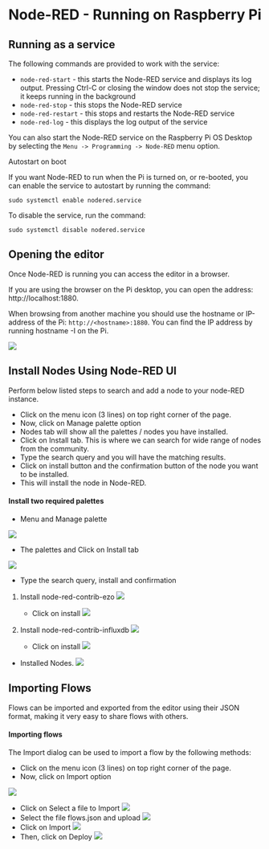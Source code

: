 # Node-RED - Running on Raspberry Pi

## Running as a service

The following commands are provided to work with the service:

* `node-red-start` - this starts the Node-RED service and displays its log output. Pressing Ctrl-C or closing the window does not stop the service; it keeps running in the background
* `node-red-stop` - this stops the Node-RED service
* `node-red-restart` - this stops and restarts the Node-RED service
* `node-red-log` - this displays the log output of the service

You can also start the Node-RED service on the Raspberry Pi OS Desktop by selecting the `Menu -> Programming -> Node-RED` menu option.

Autostart on boot

If you want Node-RED to run when the Pi is turned on, or re-booted, you can enable the service to autostart by running the command:
```
sudo systemctl enable nodered.service
```
To disable the service, run the command:

```
sudo systemctl disable nodered.service
```

## Opening the editor

Once Node-RED is running you can access the editor in a browser.

If you are using the browser on the Pi desktop, you can open the address: http://localhost:1880.

When browsing from another machine you should use the hostname or IP-address of the Pi: `http://<hostname>:1880`. You can find the IP address by running hostname -I on the Pi.

![](./images/nodered.png)

## Install Nodes Using Node-RED UI

Perform below listed steps to search and add a node to your node-RED instance.

* Click on the menu icon (3 lines) on top right corner of the page.
* Now, click on Manage palette option
* Nodes tab will show all the palettes / nodes you have installed.
* Click on Install tab. This is where we can search for wide range of nodes from the community.
* Type the search query and you will have the matching results.
* Click on install button and the confirmation button of the node you want to be installed.
* This will install the node in Node-RED.

#### Install two required palettes

* Menu and Manage palette

![](./images/manage_palette.png)

* The palettes and Click on Install tab

![](./images/palettes.png)

* Type the search query, install and confirmation

1.  Install node-red-contrib-ezo
![](./images/node-red-contrib-ezo.png)
    - Click on install
![](./images/install_ezo.png)

2.  Install node-red-contrib-influxdb
![](./images/node-red-contrib-influxdb.png)
    - Click on install
![](./images/install_influxdb.png)

* Installed Nodes.
![](./images/installed_nodes.png)

## Importing Flows

Flows can be imported and exported from the editor using their JSON format, making it very easy to share flows with others.

#### Importing flows

The Import dialog can be used to import a flow by the following methods:

* Click on the menu icon (3 lines) on top right corner of the page.
* Now, click on Import option

![](./images/import.png)
* Click on Select a file to Import
![](./images/select_file.png)
* Select the file flows.json and upload
![](./images/file_upload.png)
* Click on Import
![](./images/import_file.png)
* Then, click on Deploy
![](./images/deploy.png)


